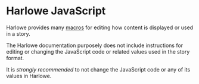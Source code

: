 # Harlowe JavaScript

Harlowe provides many [macros](https://twine2.neocities.org/#markup_macro) for editing how content is displayed or used in a story.

The Harlowe documentation purposely does not include instructions for editing or changing the JavaScript code or related values used in the story format.

It is *strongly recommended* to not change the JavaScript code or any of its values in Harlowe.
